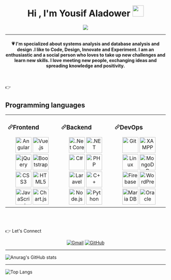 

<h1 align="center">Hi , I'm  Yousif Aladower <img src="https://media.giphy.com/media/hvRJCLFzcasrR4ia7z/giphy.gif" width="35"></h1>
<p align="center">
  <a href="https://github.com/DenverCoder1/readme-typing-svg"><img src="https://readme-typing-svg.herokuapp.com?lines=Computer+Science+Student+Graduated;from+Sana'a+University;in+Yemen+in+2019+with+a+Bachelor's;degree+in+Software+Engineering;Full+Stack+Web+Developer;Graphic%20Designer;Always%20learning%20new%20things&center=true&width=500&height=50"></a>
</p>
<hr/>
<h4 align="center">💗 I'm specialized  about systems analysis and database analysis and design .I like to Code, Design, Innovate and Experiment. I am an enthusiastic and a social person who loves to take up new challenges and learn new skills. I love meeting new people, exchanging ideas and spreading knowledge and positivity.</h4>
<br>


👉 <h2>Programming languages</h2>

<table><tbody><tr><td valign="top" width="33%">
<h3 dir="auto"><a id="user-content-frontend" class="anchor" aria-hidden="true" href="#frontend"><svg class="octicon octicon-link" viewBox="0 0 16 16" version="1.1" width="16" height="16" aria-hidden="true"><path fill-rule="evenodd" d="M7.775 3.275a.75.75 0 001.06 1.06l1.25-1.25a2 2 0 112.83 2.83l-2.5 2.5a2 2 0 01-2.83 0 .75.75 0 00-1.06 1.06 3.5 3.5 0 004.95 0l2.5-2.5a3.5 3.5 0 00-4.95-4.95l-1.25 1.25zm-4.69 9.64a2 2 0 010-2.83l2.5-2.5a2 2 0 012.83 0 .75.75 0 001.06-1.06 3.5 3.5 0 00-4.95 0l-2.5 2.5a3.5 3.5 0 004.95 4.95l1.25-1.25a.75.75 0 00-1.06-1.06l-1.25 1.25a2 2 0 01-2.83 0z"></path></svg></a>Frontend</h3>
<div align="center" dir="auto">  
 <a target="_blank" rel="noopener noreferrer" href="https://camo.githubusercontent.com/1abc769ed3486dd4eff0d2a33ede82bb8e1039dcf5b57f05c086c0841ca70f38/68747470733a2f2f70726f66696c696e61746f722e7269736861762e6465762f736b696c6c732d6173736574732f616e67756c61726a732d6f726967696e616c2e737667"><img src="https://camo.githubusercontent.com/1abc769ed3486dd4eff0d2a33ede82bb8e1039dcf5b57f05c086c0841ca70f38/68747470733a2f2f70726f66696c696e61746f722e7269736861762e6465762f736b696c6c732d6173736574732f616e67756c61726a732d6f726967696e616c2e737667" alt="Angular" height="50" data-canonical-src="https://profilinator.rishav.dev/skills-assets/angularjs-original.svg" style="max-width: 100%;"></a>  
   <a target="_blank" rel="noopener noreferrer" href="https://camo.githubusercontent.com/a40a57becbe68bc3c482bdf1f209c8b091ee63f58173117037ac6aa5f96d4a72/68747470733a2f2f70726f66696c696e61746f722e7269736861762e6465762f736b696c6c732d6173736574732f7675656a732d6f726967696e616c2d776f72646d61726b2e737667"><img src="https://camo.githubusercontent.com/a40a57becbe68bc3c482bdf1f209c8b091ee63f58173117037ac6aa5f96d4a72/68747470733a2f2f70726f66696c696e61746f722e7269736861762e6465762f736b696c6c732d6173736574732f7675656a732d6f726967696e616c2d776f72646d61726b2e737667" alt="Vue.js" height="50" data-canonical-src="https://profilinator.rishav.dev/skills-assets/vuejs-original-wordmark.svg" style="max-width: 100%;"></a>  
<a target="_blank" rel="noopener noreferrer" href="https://camo.githubusercontent.com/4139e3f1661018381e0961baa746518f0e394103f0261c8b191474c6f7694a78/68747470733a2f2f70726f66696c696e61746f722e7269736861762e6465762f736b696c6c732d6173736574732f6a71756572792e706e67"><img src="https://camo.githubusercontent.com/4139e3f1661018381e0961baa746518f0e394103f0261c8b191474c6f7694a78/68747470733a2f2f70726f66696c696e61746f722e7269736861762e6465762f736b696c6c732d6173736574732f6a71756572792e706e67" alt="jQuery" height="50" data-canonical-src="https://profilinator.rishav.dev/skills-assets/jquery.png" style="max-width: 100%;"></a>  
<a target="_blank" rel="noopener noreferrer" href="https://camo.githubusercontent.com/3523bd4e344ec5909336e3891b7511da62905e8953381f6fa69c11983e8fd9f6/68747470733a2f2f70726f66696c696e61746f722e7269736861762e6465762f736b696c6c732d6173736574732f626f6f7473747261702d706c61696e2e737667"><img src="https://camo.githubusercontent.com/3523bd4e344ec5909336e3891b7511da62905e8953381f6fa69c11983e8fd9f6/68747470733a2f2f70726f66696c696e61746f722e7269736861762e6465762f736b696c6c732d6173736574732f626f6f7473747261702d706c61696e2e737667" alt="Bootstrap" height="50" data-canonical-src="https://profilinator.rishav.dev/skills-assets/bootstrap-plain.svg" style="max-width: 100%;"></a>  
<a target="_blank" rel="noopener noreferrer" href="https://camo.githubusercontent.com/1f14c9c472b21cf8790a4fb6914be3a3181e957ecc2b397775f06a989d20cb37/68747470733a2f2f70726f66696c696e61746f722e7269736861762e6465762f736b696c6c732d6173736574732f637373332d6f726967696e616c2d776f72646d61726b2e737667"><img src="https://camo.githubusercontent.com/1f14c9c472b21cf8790a4fb6914be3a3181e957ecc2b397775f06a989d20cb37/68747470733a2f2f70726f66696c696e61746f722e7269736861762e6465762f736b696c6c732d6173736574732f637373332d6f726967696e616c2d776f72646d61726b2e737667" alt="CSS3" height="50" data-canonical-src="https://profilinator.rishav.dev/skills-assets/css3-original-wordmark.svg" style="max-width: 100%;"></a>  
<a target="_blank" rel="noopener noreferrer" href="https://camo.githubusercontent.com/bfa71fe5e1eb3ca57a7e4ef9c6b2ca21414c4fdab27ac6861e211e7cfe8f7d9f/68747470733a2f2f70726f66696c696e61746f722e7269736861762e6465762f736b696c6c732d6173736574732f68746d6c352d6f726967696e616c2d776f72646d61726b2e737667"><img src="https://camo.githubusercontent.com/bfa71fe5e1eb3ca57a7e4ef9c6b2ca21414c4fdab27ac6861e211e7cfe8f7d9f/68747470733a2f2f70726f66696c696e61746f722e7269736861762e6465762f736b696c6c732d6173736574732f68746d6c352d6f726967696e616c2d776f72646d61726b2e737667" alt="HTML5" height="50" data-canonical-src="https://profilinator.rishav.dev/skills-assets/html5-original-wordmark.svg" style="max-width: 100%;"></a>  
<a target="_blank" rel="noopener noreferrer" href="https://camo.githubusercontent.com/7a2b6137fa6818b1c85f86347a6b4a75ee52681d4a190c506df972e3c5459980/68747470733a2f2f70726f66696c696e61746f722e7269736861762e6465762f736b696c6c732d6173736574732f6a6176617363726970742d6f726967696e616c2e737667"><img src="https://camo.githubusercontent.com/7a2b6137fa6818b1c85f86347a6b4a75ee52681d4a190c506df972e3c5459980/68747470733a2f2f70726f66696c696e61746f722e7269736861762e6465762f736b696c6c732d6173736574732f6a6176617363726970742d6f726967696e616c2e737667" alt="JavaScript" height="50" data-canonical-src="https://profilinator.rishav.dev/skills-assets/javascript-original.svg" style="max-width: 100%;"></a>  
<a target="_blank" rel="noopener noreferrer" href="https://camo.githubusercontent.com/5ef323398644d0544cbf5284d118cd027594a32f1ad973d13667f169d245e382/68747470733a2f2f70726f66696c696e61746f722e7269736861762e6465762f736b696c6c732d6173736574732f6c6f676f2d7469746c652e737667"><img src="https://camo.githubusercontent.com/5ef323398644d0544cbf5284d118cd027594a32f1ad973d13667f169d245e382/68747470733a2f2f70726f66696c696e61746f722e7269736861762e6465762f736b696c6c732d6173736574732f6c6f676f2d7469746c652e737667" alt="Chart.js" height="50" data-canonical-src="https://profilinator.rishav.dev/skills-assets/logo-title.svg" style="max-width: 100%;"></a>  
</div>
</td><td valign="top" width="33%">
<h3 dir="auto"><a id="user-content-backend" class="anchor" aria-hidden="true" href="#backend"><svg class="octicon octicon-link" viewBox="0 0 16 16" version="1.1" width="16" height="16" aria-hidden="true"><path fill-rule="evenodd" d="M7.775 3.275a.75.75 0 001.06 1.06l1.25-1.25a2 2 0 112.83 2.83l-2.5 2.5a2 2 0 01-2.83 0 .75.75 0 00-1.06 1.06 3.5 3.5 0 004.95 0l2.5-2.5a3.5 3.5 0 00-4.95-4.95l-1.25 1.25zm-4.69 9.64a2 2 0 010-2.83l2.5-2.5a2 2 0 012.83 0 .75.75 0 001.06-1.06 3.5 3.5 0 00-4.95 0l-2.5 2.5a3.5 3.5 0 004.95 4.95l1.25-1.25a.75.75 0 00-1.06-1.06l-1.25 1.25a2 2 0 01-2.83 0z"></path></svg></a>Backend</h3>
<div align="center" dir="auto">  
   <a target="_blank" rel="noopener noreferrer" href="https://camo.githubusercontent.com/83349309f8eb65efbdd644db0b665e59a959e9d72ee362d63ab585015e9094c2/68747470733a2f2f70726f66696c696e61746f722e7269736861762e6465762f736b696c6c732d6173736574732f646f746e6574636f72652e706e67"><img src="https://camo.githubusercontent.com/83349309f8eb65efbdd644db0b665e59a959e9d72ee362d63ab585015e9094c2/68747470733a2f2f70726f66696c696e61746f722e7269736861762e6465762f736b696c6c732d6173736574732f646f746e6574636f72652e706e67" alt=".Net Core" height="50" data-canonical-src="https://profilinator.rishav.dev/skills-assets/dotnetcore.png" style="max-width: 100%;"></a>  
   <a target="_blank" rel="noopener noreferrer" href="https://camo.githubusercontent.com/431a35f2224f9af72d1bb857498b40e0843f0019f09dd356e3dc25e78d6ca813/68747470733a2f2f70726f66696c696e61746f722e7269736861762e6465762f736b696c6c732d6173736574732f646f742d6e65742d6f726967696e616c2d776f72646d61726b2e737667"><img src="https://camo.githubusercontent.com/431a35f2224f9af72d1bb857498b40e0843f0019f09dd356e3dc25e78d6ca813/68747470733a2f2f70726f66696c696e61746f722e7269736861762e6465762f736b696c6c732d6173736574732f646f742d6e65742d6f726967696e616c2d776f72646d61726b2e737667" alt=".NET" height="50" data-canonical-src="https://profilinator.rishav.dev/skills-assets/dot-net-original-wordmark.svg" style="max-width: 100%;"></a>  
<a target="_blank" rel="noopener noreferrer" href="https://camo.githubusercontent.com/1513e94cd7b84f2536d7ba959d5e2c28cd951d1a015ff39571e503dfc9f45751/68747470733a2f2f70726f66696c696e61746f722e7269736861762e6465762f736b696c6c732d6173736574732f6373686172702d6f726967696e616c2e737667"><img src="https://camo.githubusercontent.com/1513e94cd7b84f2536d7ba959d5e2c28cd951d1a015ff39571e503dfc9f45751/68747470733a2f2f70726f66696c696e61746f722e7269736861762e6465762f736b696c6c732d6173736574732f6373686172702d6f726967696e616c2e737667" alt="C#" height="50" data-canonical-src="https://profilinator.rishav.dev/skills-assets/csharp-original.svg" style="max-width: 100%;"></a>  
   <a target="_blank" rel="noopener noreferrer" href="https://camo.githubusercontent.com/8cba877c9729b9af2c1e0952ce007c05a4be5bc723d56e50cf2f9f9c384a9d8e/68747470733a2f2f70726f66696c696e61746f722e7269736861762e6465762f736b696c6c732d6173736574732f7068702d6f726967696e616c2e737667"><img src="https://camo.githubusercontent.com/8cba877c9729b9af2c1e0952ce007c05a4be5bc723d56e50cf2f9f9c384a9d8e/68747470733a2f2f70726f66696c696e61746f722e7269736861762e6465762f736b696c6c732d6173736574732f7068702d6f726967696e616c2e737667" alt="PHP" height="50" data-canonical-src="https://profilinator.rishav.dev/skills-assets/php-original.svg" style="max-width: 100%;"></a>  
   <a target="_blank" rel="noopener noreferrer" href="https://camo.githubusercontent.com/59a85b448aad371c42861b800fd8d1442f1a454404c4c0def396af80b9e14313/68747470733a2f2f70726f66696c696e61746f722e7269736861762e6465762f736b696c6c732d6173736574732f6c61726176656c2d706c61696e2d776f72646d61726b2e737667"><img src="https://camo.githubusercontent.com/59a85b448aad371c42861b800fd8d1442f1a454404c4c0def396af80b9e14313/68747470733a2f2f70726f66696c696e61746f722e7269736861762e6465762f736b696c6c732d6173736574732f6c61726176656c2d706c61696e2d776f72646d61726b2e737667" alt="Laravel" height="50" data-canonical-src="https://profilinator.rishav.dev/skills-assets/laravel-plain-wordmark.svg" style="max-width: 100%;"></a>  
<a target="_blank" rel="noopener noreferrer" href="https://camo.githubusercontent.com/716c20f454fef17485712c6bfda0f6343ac75983a673228c59aa3bf4076c9f99/68747470733a2f2f70726f66696c696e61746f722e7269736861762e6465762f736b696c6c732d6173736574732f63706c7573706c75732d6f726967696e616c2e737667"><img src="https://camo.githubusercontent.com/716c20f454fef17485712c6bfda0f6343ac75983a673228c59aa3bf4076c9f99/68747470733a2f2f70726f66696c696e61746f722e7269736861762e6465762f736b696c6c732d6173736574732f63706c7573706c75732d6f726967696e616c2e737667" alt="C++" height="50" data-canonical-src="https://profilinator.rishav.dev/skills-assets/cplusplus-original.svg" style="max-width: 100%;"></a>  
<a target="_blank" rel="noopener noreferrer" href="https://camo.githubusercontent.com/48c9507b62d83559dc3aef4f3951293b15ab2f5fa1029bdf6ec42f9fa062e775/68747470733a2f2f70726f66696c696e61746f722e7269736861762e6465762f736b696c6c732d6173736574732f6e6f64656a732d6f726967696e616c2d776f72646d61726b2e737667"><img src="https://camo.githubusercontent.com/48c9507b62d83559dc3aef4f3951293b15ab2f5fa1029bdf6ec42f9fa062e775/68747470733a2f2f70726f66696c696e61746f722e7269736861762e6465762f736b696c6c732d6173736574732f6e6f64656a732d6f726967696e616c2d776f72646d61726b2e737667" alt="Node.js" height="50" data-canonical-src="https://profilinator.rishav.dev/skills-assets/nodejs-original-wordmark.svg" style="max-width: 100%;"></a>  
<a target="_blank" rel="noopener noreferrer" href="https://camo.githubusercontent.com/d10e5aa8ba67f1eb109da4e98cd75adfa42df2e6019f8222cfa14c0088ac674d/68747470733a2f2f70726f66696c696e61746f722e7269736861762e6465762f736b696c6c732d6173736574732f707974686f6e2d6f726967696e616c2e737667"><img src="https://camo.githubusercontent.com/d10e5aa8ba67f1eb109da4e98cd75adfa42df2e6019f8222cfa14c0088ac674d/68747470733a2f2f70726f66696c696e61746f722e7269736861762e6465762f736b696c6c732d6173736574732f707974686f6e2d6f726967696e616c2e737667" alt="Python" height="50" data-canonical-src="https://profilinator.rishav.dev/skills-assets/python-original.svg" style="max-width: 100%;"></a>  
</div>
</td><td valign="top" width="33%">
<h3 dir="auto"><a id="user-content-devops" class="anchor" aria-hidden="true" href="#devops"><svg class="octicon octicon-link" viewBox="0 0 16 16" version="1.1" width="16" height="16" aria-hidden="true"><path fill-rule="evenodd" d="M7.775 3.275a.75.75 0 001.06 1.06l1.25-1.25a2 2 0 112.83 2.83l-2.5 2.5a2 2 0 01-2.83 0 .75.75 0 00-1.06 1.06 3.5 3.5 0 004.95 0l2.5-2.5a3.5 3.5 0 00-4.95-4.95l-1.25 1.25zm-4.69 9.64a2 2 0 010-2.83l2.5-2.5a2 2 0 012.83 0 .75.75 0 001.06-1.06 3.5 3.5 0 00-4.95 0l-2.5 2.5a3.5 3.5 0 004.95 4.95l1.25-1.25a.75.75 0 00-1.06-1.06l-1.25 1.25a2 2 0 01-2.83 0z"></path></svg></a>DevOps</h3>
<div align="center" dir="auto">  
<a target="_blank" rel="noopener noreferrer" href="https://camo.githubusercontent.com/b7ea09b0c030ae14623cfc3a52ab3ee0d07e0259a1b230139e65ba00454327c9/68747470733a2f2f70726f66696c696e61746f722e7269736861762e6465762f736b696c6c732d6173736574732f6769742d73636d2d69636f6e2e737667"><img src="https://camo.githubusercontent.com/b7ea09b0c030ae14623cfc3a52ab3ee0d07e0259a1b230139e65ba00454327c9/68747470733a2f2f70726f66696c696e61746f722e7269736861762e6465762f736b696c6c732d6173736574732f6769742d73636d2d69636f6e2e737667" alt="Git" height="50" data-canonical-src="https://profilinator.rishav.dev/skills-assets/git-scm-icon.svg" style="max-width: 100%;"></a>  
<a target="_blank" rel="noopener noreferrer" href="https://camo.githubusercontent.com/2d22e8aec2caef30ca173de904a7d7addc20377416240e8de0177bd5b1c1920f/68747470733a2f2f70726f66696c696e61746f722e7269736861762e6465762f736b696c6c732d6173736574732f78616d70702e706e67"><img src="https://camo.githubusercontent.com/2d22e8aec2caef30ca173de904a7d7addc20377416240e8de0177bd5b1c1920f/68747470733a2f2f70726f66696c696e61746f722e7269736861762e6465762f736b696c6c732d6173736574732f78616d70702e706e67" alt="XAMPP" height="50" data-canonical-src="https://profilinator.rishav.dev/skills-assets/xampp.png" style="max-width: 100%;"></a>  
<a target="_blank" rel="noopener noreferrer" href="https://camo.githubusercontent.com/0d57a1013ca687b2df81dc1652bf33293b0d9e43d4745d7e70f33b0c79fef474/68747470733a2f2f70726f66696c696e61746f722e7269736861762e6465762f736b696c6c732d6173736574732f6c696e75782d6f726967696e616c2e737667"><img src="https://camo.githubusercontent.com/0d57a1013ca687b2df81dc1652bf33293b0d9e43d4745d7e70f33b0c79fef474/68747470733a2f2f70726f66696c696e61746f722e7269736861762e6465762f736b696c6c732d6173736574732f6c696e75782d6f726967696e616c2e737667" alt="Linux" height="50" data-canonical-src="https://profilinator.rishav.dev/skills-assets/linux-original.svg" style="max-width: 100%;"></a>  
<a target="_blank" rel="noopener noreferrer" href="https://camo.githubusercontent.com/e643754982a9dba595811285c08c4667f1062a17d9e7eca8dd16b43995bf372b/68747470733a2f2f70726f66696c696e61746f722e7269736861762e6465762f736b696c6c732d6173736574732f6d6f6e676f64622d6f726967696e616c2d776f72646d61726b2e737667"><img src="https://camo.githubusercontent.com/e643754982a9dba595811285c08c4667f1062a17d9e7eca8dd16b43995bf372b/68747470733a2f2f70726f66696c696e61746f722e7269736861762e6465762f736b696c6c732d6173736574732f6d6f6e676f64622d6f726967696e616c2d776f72646d61726b2e737667" alt="MongoDB" height="50" data-canonical-src="https://profilinator.rishav.dev/skills-assets/mongodb-original-wordmark.svg" style="max-width: 100%;"></a>  
<a target="_blank" rel="noopener noreferrer" href="https://camo.githubusercontent.com/e6e7e4e720421db277c77244ec2cdbc925f09ee2555a718b061f7063ed8c6799/68747470733a2f2f70726f66696c696e61746f722e7269736861762e6465762f736b696c6c732d6173736574732f66697265626173652e706e67"><img src="https://camo.githubusercontent.com/e6e7e4e720421db277c77244ec2cdbc925f09ee2555a718b061f7063ed8c6799/68747470733a2f2f70726f66696c696e61746f722e7269736861762e6465762f736b696c6c732d6173736574732f66697265626173652e706e67" alt="Firebase" height="50" data-canonical-src="https://profilinator.rishav.dev/skills-assets/firebase.png" style="max-width: 100%;"></a>  
<a target="_blank" rel="noopener noreferrer" href="https://camo.githubusercontent.com/4629b90b2cfb38cc37a512b6b1fb6a8cb51d303cde9aebb07f91dc5e6c276033/68747470733a2f2f70726f66696c696e61746f722e7269736861762e6465762f736b696c6c732d6173736574732f776f726470726573732e706e67"><img src="https://camo.githubusercontent.com/4629b90b2cfb38cc37a512b6b1fb6a8cb51d303cde9aebb07f91dc5e6c276033/68747470733a2f2f70726f66696c696e61746f722e7269736861762e6465762f736b696c6c732d6173736574732f776f726470726573732e706e67" alt="WordPress" height="50" data-canonical-src="https://profilinator.rishav.dev/skills-assets/wordpress.png" style="max-width: 100%;"></a>  
<a target="_blank" rel="noopener noreferrer" href="https://camo.githubusercontent.com/28442265ca84bb599315850b867a8408bd1e41a460efa336454146c23fa70156/68747470733a2f2f70726f66696c696e61746f722e7269736861762e6465762f736b696c6c732d6173736574732f6d6172696164622e706e67"><img src="https://camo.githubusercontent.com/28442265ca84bb599315850b867a8408bd1e41a460efa336454146c23fa70156/68747470733a2f2f70726f66696c696e61746f722e7269736861762e6465762f736b696c6c732d6173736574732f6d6172696164622e706e67" alt="Maria DB" height="50" data-canonical-src="https://profilinator.rishav.dev/skills-assets/mariadb.png" style="max-width: 100%;"></a>  
<a target="_blank" rel="noopener noreferrer" href="https://camo.githubusercontent.com/b7f12e4ba9723b7ce9e633d98398f53d94f5d5a8f5ec16328cf904c4c8c59c3d/68747470733a2f2f70726f66696c696e61746f722e7269736861762e6465762f736b696c6c732d6173736574732f6f7261636c652d6f726967696e616c2e737667"><img src="https://camo.githubusercontent.com/b7f12e4ba9723b7ce9e633d98398f53d94f5d5a8f5ec16328cf904c4c8c59c3d/68747470733a2f2f70726f66696c696e61746f722e7269736861762e6465762f736b696c6c732d6173736574732f6f7261636c652d6f726967696e616c2e737667" alt="Oracle" height="50" data-canonical-src="https://profilinator.rishav.dev/skills-assets/oracle-original.svg" style="max-width: 100%;"></a>  
</div>
</td></tr></tbody></table>




  



<br/>
<br/>


 👉 Let's Connect
<p align="center">
	<a href="mailto:candida.aladowr@gmail.com"><img src="https://img.icons8.com/bubbles/50/000000/gmail.png" alt="Gmail"/></a>
	<a href="https://github.com/YousifAladower"><img src="https://img.icons8.com/bubbles/50/000000/github.png" alt="GitHub"/></a>
	
</p>
<hr/>
	  

     

![Anurag's GitHub stats](https://github-readme-stats.vercel.app/api?username=YousifALadower&show_icons=true&theme=radical)

<hr/>

![Top Langs](https://github-readme-stats.vercel.app/api/top-langs/?username=anuraghazra&hide_progress=true)

<div align="center" dir="auto">
    <a target="_blank" rel="noopener noreferrer nofollow" href=""><img src="" align="center" data-canonical-src="https://github-readme-stats.vercel.app/api/top-langs/?username=anuraghazra&hide_progress=true" style="max-width: 100%;"></a></div>





